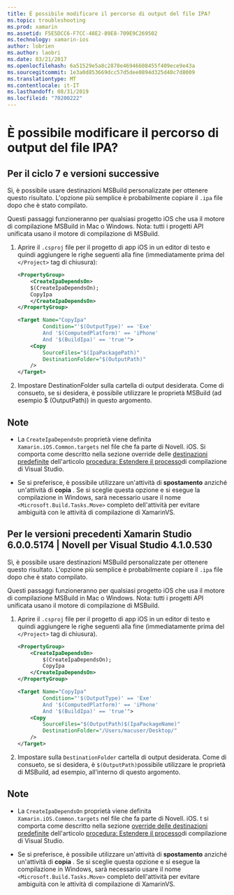 ```yaml
---
title: È possibile modificare il percorso di output del file IPA?
ms.topic: troubleshooting
ms.prod: xamarin
ms.assetid: F5E5DCC6-F7CC-48E2-89E8-709E9C269502
ms.technology: xamarin-ios
author: lobrien
ms.author: laobri
ms.date: 03/21/2017
ms.openlocfilehash: 6a51529e5a8c2878e46946608455f409ece9e43a
ms.sourcegitcommit: 1e3a0d853669dcc57d5dee0894d325d40c7d8009
ms.translationtype: MT
ms.contentlocale: it-IT
ms.lasthandoff: 08/31/2019
ms.locfileid: "70200222"
---
```

# <a name="can-i-change-the-output-path-of-the-ipa-file"></a>È possibile modificare il percorso di output del file IPA?

## <a name="for-cycle-7-and-higher"></a>Per il ciclo 7 e versioni successive
Sì, è possibile usare destinazioni MSBuild personalizzate per ottenere questo risultato. L'opzione più semplice è probabilmente copiare il `.ipa` file dopo che è stato compilato.

Questi passaggi funzioneranno per qualsiasi progetto iOS che usa il motore di compilazione MSBuild in Mac o Windows. Nota: tutti i progetti API unificata usano il motore di compilazione di MSBuild.

1. Aprire il `.csproj` file per il progetto di app iOS in un editor di testo e quindi aggiungere le righe seguenti alla fine (immediatamente prima del `</Project>` tag di chiusura):

    ```xml
    <PropertyGroup>
        <CreateIpaDependsOn>
        $(CreateIpaDependsOn);
        CopyIpa
        </CreateIpaDependsOn>
    </PropertyGroup>
    
    <Target Name="CopyIpa"
            Condition="'$(OutputType)' == 'Exe'
            And '$(ComputedPlatform)' == 'iPhone'
            And '$(BuildIpa)' == 'true'">
        <Copy
            SourceFiles="$(IpaPackagePath)"
            DestinationFolder="$(OutputPath)"
        />
    </Target>
    ```

2. Impostare DestinationFolder sulla cartella di output desiderata. Come di consueto, se si desidera, è possibile utilizzare le proprietà MSBuild (ad esempio $ (OutputPath)) in questo argomento.

## <a name="notes"></a>Note
- La `CreateIpaDependsOn` proprietà viene definita `Xamarin.iOS.Common.targets` nel file che fa parte di Novell. iOS. Si comporta come descritto nella sezione override delle [destinazioni predefinite](https://docs.microsoft.com/visualstudio/msbuild/how-to-extend-the-visual-studio-build-process#overriding-predefined-targets) dell'articolo [procedura: Estendere il processo](https://docs.microsoft.com/visualstudio/msbuild/how-to-extend-the-visual-studio-build-process)di compilazione di Visual Studio.

- Se si preferisce, è possibile utilizzare un'attività di **spostamento** anziché un'attività di **copia** . Se si sceglie questa opzione e si esegue la compilazione in Windows, sarà necessario usare il nome `<Microsoft.Build.Tasks.Move>` completo dell'attività per evitare ambiguità con le attività di compilazione di XamarinVS.

## <a name="for-versions-before-xamarin-studio-6005174--xamarin-for-visual-studio-410530"></a>Per le versioni precedenti Xamarin Studio 6.0.0.5174 | Novell per Visual Studio 4.1.0.530

Sì, è possibile usare destinazioni MSBuild personalizzate per ottenere questo risultato. L'opzione più semplice è probabilmente copiare il `.ipa` file dopo che è stato compilato.

Questi passaggi funzioneranno per qualsiasi progetto iOS che usa il motore di compilazione MSBuild in Mac o Windows. Nota: tutti i progetti API unificata usano il motore di compilazione di MSBuild.

1. Aprire il `.csproj` file per il progetto di app iOS in un editor di testo e quindi aggiungere le righe seguenti alla fine (immediatamente prima del `</Project>` tag di chiusura).

    ```xml
    <PropertyGroup>
        <CreateIpaDependsOn>
            $(CreateIpaDependsOn);
            CopyIpa
        </CreateIpaDependsOn>
    </PropertyGroup>

    <Target Name="CopyIpa"
            Condition="'$(OutputType)' == 'Exe'
            And '$(ComputedPlatform)' == 'iPhone'
            And '$(BuildIpa)' == 'true'">
        <Copy
            SourceFiles="$(OutputPath)$(IpaPackageName)"
            DestinationFolder="/Users/macuser/Desktop/"
        />
    </Target>
    ```

2. Impostare sulla `DestinationFolder` cartella di output desiderata. Come di consueto, se si desidera, è `$(OutputPath)`possibile utilizzare le proprietà di MSBuild, ad esempio, all'interno di questo argomento.

## <a name="notes"></a>Note
- La `CreateIpaDependsOn` proprietà viene definita `Xamarin.iOS.Common.targets` nel file che fa parte di Novell. iOS. t si comporta come descritto nella sezione [override delle destinazioni predefinite](https://docs.microsoft.com/visualstudio/msbuild/how-to-extend-the-visual-studio-build-process#overriding-predefined-targets) dell'articolo [procedura: Estendere il processo](https://docs.microsoft.com/visualstudio/msbuild/how-to-extend-the-visual-studio-build-process)di compilazione di Visual Studio.

- Se si preferisce, è possibile utilizzare un'attività di **spostamento** anziché un'attività di **copia** . Se si sceglie questa opzione e si esegue la compilazione in Windows, sarà necessario usare il nome `<Microsoft.Build.Tasks.Move>` completo dell'attività per evitare ambiguità con le attività di compilazione di XamarinVS.
